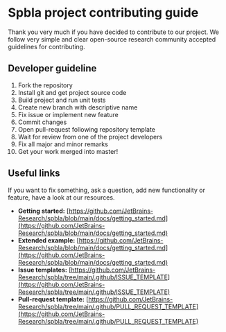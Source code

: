 # Spbla project contributing guide

Thank you very much if you have decided to contribute to our project.
We follow very simple and clear open-source research community accepted
guidelines for contributing. 

## Developer guideline

1. Fork the repository
2. Install git and get project source code
3. Build project and run unit tests
4. Create new branch with descriptive name
5. Fix issue or implement new feature
6. Commit changes
7. Open pull-request following repository template
8. Wait for review from one of the project developers
9. Fix all major and minor remarks
10. Get your work merged into master!

## Useful links

If you want to fix something, ask a question, add new functionality or
feature, have a look at our resources.

* **Getting started:** [https://github.com/JetBrains-Research/spbla/blob/main/docs/getting_started.md](https://github.com/JetBrains-Research/spbla/blob/main/docs/getting_started.md)
* **Extended example:** [https://github.com/JetBrains-Research/spbla/blob/main/docs/getting_started.md](https://github.com/JetBrains-Research/spbla/blob/main/docs/getting_started.md)
* **Issue templates:** [https://github.com/JetBrains-Research/spbla/tree/main/.github/ISSUE_TEMPLATE](https://github.com/JetBrains-Research/spbla/tree/main/.github/ISSUE_TEMPLATE)
* **Pull-request template:** [https://github.com/JetBrains-Research/spbla/tree/main/.github/PULL_REQUEST_TEMPLATE](https://github.com/JetBrains-Research/spbla/tree/main/.github/PULL_REQUEST_TEMPLATE)